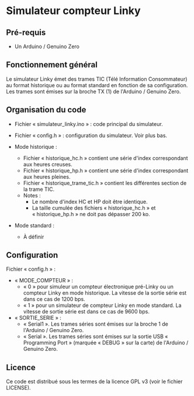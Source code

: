 Simulateur compteur Linky
==

Pré-requis
--

* Un Arduino / Genuino Zero

Fonctionnement général
--

Le simulateur Linky émet des trames TIC (Télé Information Consommateur) au
format historique ou au format standard en fonction de sa configuration. Les
trames sont émises sur la broche TX (1) de l'Arduino / Genuino Zero.


Organisation du code
--

* Fichier « simulateur_linky.ino » : code principal du simulateur.

* Fichier « config.h » : configuration du simulateur. Voir plus bas.

* Mode historique :
  * Fichier « historique_hc.h » contient une série d'index correspondant aux
    heures creuses.
  * Fichier « historique_hp.h » contient une série d'index correspondant aux
    heures pleines.
  * Fichier « historique_trame_tic.h » contient les différentes section de la
    trame TIC.
  * Notes :
    * Le nombre d'index HC et HP doit être identique.
    * La taille cumulée des fichiers « historique_hc.h » et « historique_hp.h »
      ne doit pas dépasser 200 ko.


* Mode standard :
  *  À définir


Configuration
--

Fichier « config.h » :
* « MODE_COMPTEUR » :
  * « 0 » pour simuleur un compteur électronique pré-Linky ou un compteur Linky en
    mode historique. La vitesse de la sortie série est dans ce cas de 1200 bps.
  * « 1 » pour un simulateur de compteur Linky en mode standard. La vitesse de
    sortie série est dans ce cas de 9600 bps.
* « SORTIE_SERIE » :
  * « Serial1 ». Les trames séries sont émises sur la broche 1 de l'Arduino /
    Genuino Zero.
  * « Serial ». Les trames séries sont émises sur la sortie USB « Programming
    Port » (marquée « DEBUG » sur la carte) de l'Arduino / Genuino Zero.


Licence
--

Ce code est distribué sous les termes de la licence GPL v3 (voir le fichier
LICENSE).
